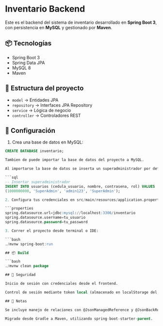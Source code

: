 # Inventario Backend

Este es el backend del sistema de inventario desarrollado en **Spring Boot 3**, con persistencia en **MySQL** y gestionado por **Maven**.

## 📦 Tecnologías

- Spring Boot 3
- Spring Data JPA
- MySQL 8
- Maven

## 📜 Estructura del proyecto

- `model` → Entidades JPA
- `repository` → Interfaces JPA Repository
- `service` → Lógica de negocio
- `controller` → Controladores REST

## 🚀 Configuración

1. Crea una base de datos en MySQL:

```sql
CREATE DATABASE inventario;

Tambien de puede importar la base de datos del proyecto a MySQL.

Al importarse la base de datos se inserta un superadministrador por defecto:

```sql
-- Insertar superadministrador
INSERT INTO usuarios (cedula_usuario, nombre, contrasena, rol) VALUES
(1000000000, 'SuperAdmin', 'admin123', 'SuperAdmin');

2. Configura tus credenciales en src/main/resources/application.properties:

```properties
spring.datasource.url=jdbc:mysql://localhost:3306/inventario
spring.datasource.username=tu_usuario
spring.datasource.password=tu_password

3. Correr el proyecto desde terminal o IDE:

```bash
./mvnw spring-boot:run

## 📦 Build

```bash
./mvnw clean package

## 🔐 Seguridad

Inicio de sesión con credenciales desde el frontend.

Control de sesión mediante token local (almacenado en localStorage del navegador).

## 📌 Notas

Se incluye manejo de relaciones con @JsonManagedReference y @JsonBackReference para evitar recursividad.

Migrado desde Gradle a Maven, utilizando spring-boot-starter-parent.